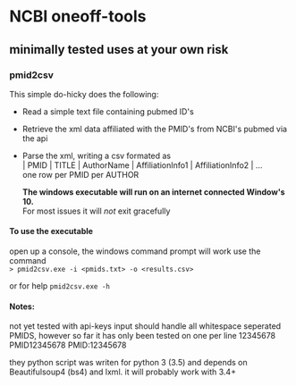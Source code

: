 # NCBI oneoff-tools
## minimally tested uses at your own risk

### pmid2csv
This simple do-hicky does the following:
   * Read a simple text file containing pubmed ID's
   * Retrieve the xml data affiliated with the PMID's from NCBI's pubmed via the api
   * Parse the xml, writing a csv formated as  
        | PMID | TITLE | AuthorName | AffiliationInfo1 | AffiliationInfo2 | ...  
        one row per PMID per AUTHOR
        
     **The windows executable will run on an internet connected Window's 10.**  
     For most issues it will *not* exit gracefully  

#### To use the executable
open up a console, the windows command prompt will work
use the command  
`> pmid2csv.exe -i <pmids.txt> -o <results.csv> `


or for help
`pmid2csv.exe -h`

#### Notes:
not yet tested with api-keys
input should handle all whitespace seperated PMIDS, however so far it has only been tested on one per line
12345678 PMID12345678 PMID:12345678

they python script was writen for python 3 (3.5) and depends on Beautifulsoup4 (bs4) and lxml.
it will probably work with 3.4+ 
